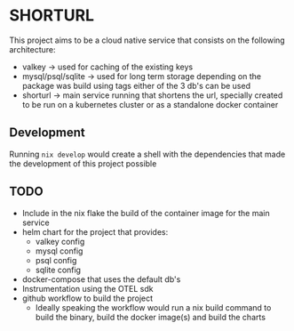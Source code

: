 # SHORTURL

This project aims to be a cloud native service that consists on the following architecture:
* valkey -> used for caching of the existing keys
* mysql/psql/sqlite -> used for long term storage depending on the package was build using tags either of the 3 db's can be used
* shorturl -> main service running that shortens the url, specially created to be run on a kubernetes cluster or as a standalone docker container

## Development
Running `nix develop` would create a shell with the dependencies that made the development of this project possible

## TODO
* Include in the nix flake the build of the container image for the main service
* helm chart for the project that provides:
    * valkey config
    * mysql config
    * psql config
    * sqlite config
* docker-compose that uses the default db's 
* Instrumentation using the OTEL sdk
* github workflow to build the project
    * Ideally speaking the workflow would run a nix build command to build the binary, build the docker image(s) and build the charts
